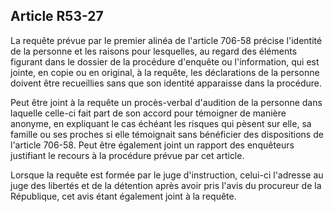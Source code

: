 Article R53-27
----
La requête prévue par le premier alinéa de l'article 706-58 précise l'identité
de la personne et les raisons pour lesquelles, au regard des éléments figurant
dans le dossier de la procédure d'enquête ou l'information, qui est jointe, en
copie ou en original, à la requête, les déclarations de la personne doivent être
recueillies sans que son identité apparaisse dans la procédure.

Peut être joint à la requête un procès-verbal d'audition de la personne dans
laquelle celle-ci fait part de son accord pour témoigner de manière anonyme, en
expliquant le cas échéant les risques qui pèsent sur elle, sa famille ou ses
proches si elle témoignait sans bénéficier des dispositions de l'article 706-58.
Peut être également joint un rapport des enquêteurs justifiant le recours à la
procédure prévue par cet article.

Lorsque la requête est formée par le juge d'instruction, celui-ci l'adresse au
juge des libertés et de la détention après avoir pris l'avis du procureur de la
République, cet avis étant également joint à la requête.
